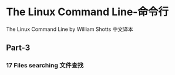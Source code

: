 # The Linux Command Line-命令行
The Linux Command Line by William Shotts 中文译本 
## Part-3 
### 17 Files searching 文件查找
